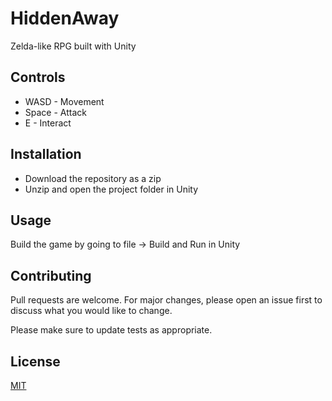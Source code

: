 # HiddenAway
Zelda-like RPG built with Unity

## Controls
- WASD - Movement
- Space - Attack
- E - Interact

## Installation

- Download the repository as a zip
- Unzip and open the project folder in Unity

## Usage

Build the game by going to file -> Build and Run in Unity

## Contributing
Pull requests are welcome. For major changes, please open an issue first to discuss what you would like to change.

Please make sure to update tests as appropriate.

## License
[MIT](https://choosealicense.com/licenses/mit/)
